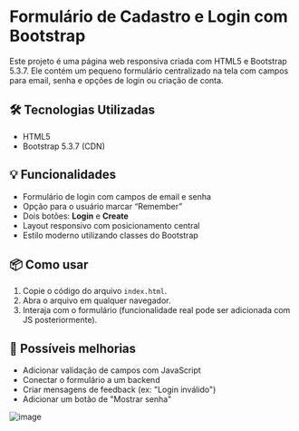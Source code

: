 # Formulário de Cadastro e Login com Bootstrap

Este projeto é uma página web responsiva criada com HTML5 e Bootstrap 5.3.7. Ele contém um pequeno formulário centralizado na tela com campos para email, senha e opções de login ou criação de conta.

## 🛠 Tecnologias Utilizadas

- HTML5
- Bootstrap 5.3.7 (CDN)

## 💡 Funcionalidades

- Formulário de login com campos de email e senha
- Opção para o usuário marcar “Remember”
- Dois botões: **Login** e **Create**
- Layout responsivo com posicionamento central
- Estilo moderno utilizando classes do Bootstrap

## 📦 Como usar

1. Copie o código do arquivo `index.html`.
2. Abra o arquivo em qualquer navegador.
3. Interaja com o formulário (funcionalidade real pode ser adicionada com JS posteriormente).

## 📝 Possíveis melhorias

- Adicionar validação de campos com JavaScript
- Conectar o formulário a um backend
- Criar mensagens de feedback (ex: "Login inválido")
- Adicionar um botão de "Mostrar senha"


![image](https://github.com/user-attachments/assets/c3f3be3c-3d5d-4d44-9dda-af334b17e10a)

